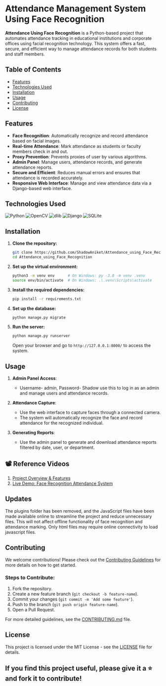 # Attendance Management System Using Face Recognition

**Attendance Using Face Recognition** is a Python-based project that automates attendance tracking in educational institutions and corporate offices using facial recognition technology. This system offers a fast, secure, and efficient way to manage attendance records for both students and staff members.

## Table of Contents
- [Features](#features)
- [Technologies Used](#technologies-used)
- [Installation](#installation)
- [Usage](#usage)
- [Contributing](#contributing)
- [License](#license)

## Features
- **Face Recognition**: Automatically recognize and record attendance based on facial images.
- **Real-time Attendance**: Mark attendance as students or faculty members check in and out.
- **Proxy Prevention**: Prevents proxies of user by various algorithms.
- **Admin Panel**: Manage users, attendance records, and generate attendance reports.
- **Secure and Efficient**: Reduces manual errors and ensures that attendance is recorded accurately.
- **Responsive Web Interface**: Manage and view attendance data via a Django-based web interface.

## Technologies Used

![Python](https://img.shields.io/badge/Python-3.8-blue?style=for-the-badge&logo=python)
![OpenCV](https://img.shields.io/badge/OpenCV-4.x-green?style=for-the-badge&logo=opencv)
![dlib](https://img.shields.io/badge/dlib-Face%20Recognition-orange?style=for-the-badge)
![Django](https://img.shields.io/badge/Django-3.x-green?style=for-the-badge&logo=django)
![SQLite](https://img.shields.io/badge/SQLite-3-lightgrey?style=for-the-badge&logo=sqlite)


## Installation

1. **Clone the repository:**
   ```bash
   git clone https://github.com/ShadowAniket/Attendance_using_Face_Recognition.git
   cd Attendance_using_Face_Recognition
   ```

2. **Set up the virtual environment:**
   ```bash
   python3 -m venv env      # On Windows: py -3.8 -m venv .venv
   source env/bin/activate  # On Windows: .\.venv\Scripts\activate
   ```

3. **Install the required dependencies:**
   ```bash
   pip install -r requirements.txt
   ```

4. **Set up the database:**
   ```bash
   python manage.py migrate
   ```

5. **Run the server:**
   ```bash
   python manage.py runserver
   ```
   Open your browser and go to `http://127.0.0.1:8000/` to access the system.

## Usage

1. **Admin Panel Access**:
   - Username- admin, Password- Shadow use this to log in as an admin and manage users and attendance records.
   
2. **Attendance Capture**:
   - Use the web interface to capture faces through a connected camera.
   - The system will automatically recognize the face and record attendance for the recognized individual.

3. **Generating Reports**:
   - Use the admin panel to generate and download attendance reports filtered by date, user, or department.

## 📽️ Reference Videos

1. [Project Overview & Features](https://www.linkedin.com/posts/aniket-asawale-242612270_hacktoberfest-facialrecognition-ai-activity-7255564518192242688-sBYB?utm_source=share&utm_medium=member_desktop&rcm=ACoAAEJMZ9IB3NSzWomYiXhvBevdNIDQo-qOCWA)  
2. [Live Demo: Face Recognition Attendance System](https://www.linkedin.com/posts/aniket-asawale-242612270_facerecognition-attendancesystem-opensource-activity-7255107631235670019-YgI9?utm_source=social_share_send&utm_medium=member_desktop_web&rcm=ACoAAEJMZ9IB3NSzWomYiXhvBevdNIDQo-qOCWA)


## Updates
The plugins folder has been removed, and the JavaScript files have been made available online to streamline the project and reduce unnecessary files. This will not affect offline functionality of face recognition and attendance marking. Only html files may require online connectivity to load javascript files.

## Contributing

We welcome contributions! Please check out the [Contributing Guidelines](CONTRIBUTING.md) for more details on how to get started.

### Steps to Contribute:
1. Fork the repository.
2. Create a new feature branch (`git checkout -b feature-name`).
3. Commit your changes (`git commit -m 'Add some feature'`).
4. Push to the branch (`git push origin feature-name`).
5. Open a Pull Request.

For more detailed guidelines, see the [CONTRIBUTING.md](CONTRIBUTING.md) file.

## License

This project is licensed under the MIT License - see the [LICENSE](LICENSE) file for details.

If you find this project useful, please give it a ⭐ and fork it to contribute!
---
